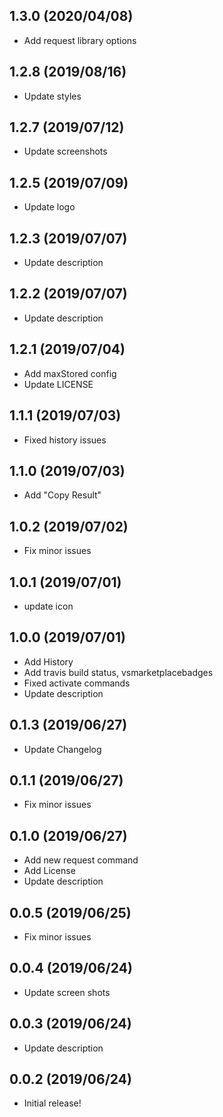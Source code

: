 ## 1.3.0 (2020/04/08)
* Add request library options
## 1.2.8 (2019/08/16)
* Update styles
## 1.2.7 (2019/07/12)
* Update screenshots
## 1.2.5 (2019/07/09)
* Update logo
## 1.2.3 (2019/07/07)
* Update description
## 1.2.2 (2019/07/07)
* Update description
## 1.2.1 (2019/07/04)
* Add maxStored config
* Update LICENSE
## 1.1.1 (2019/07/03)
* Fixed history issues
## 1.1.0 (2019/07/03)
* Add "Copy Result"
## 1.0.2 (2019/07/02)
* Fix minor issues
## 1.0.1 (2019/07/01)
* update icon
## 1.0.0 (2019/07/01)
* Add History
* Add travis build status, vsmarketplacebadges
* Fixed activate commands
* Update description
## 0.1.3 (2019/06/27)
* Update Changelog
## 0.1.1 (2019/06/27)
* Fix minor issues
## 0.1.0 (2019/06/27)
* Add new request command
* Add License
* Update description
## 0.0.5 (2019/06/25)
* Fix minor issues
## 0.0.4 (2019/06/24)
* Update screen shots
## 0.0.3 (2019/06/24)
* Update description
## 0.0.2 (2019/06/24)
* Initial release!



